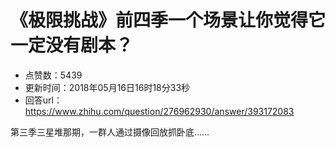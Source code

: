# 《极限挑战》前四季一个场景让你觉得它一定没有剧本？
- 点赞数：5439
- 更新时间：2018年05月16日16时18分33秒
- 回答url：https://www.zhihu.com/question/276962930/answer/393172083
<body>
 <p data-pid="SFuhppVK">第三季三星堆那期，一群人通过摄像回放抓卧底……</p>
</body>